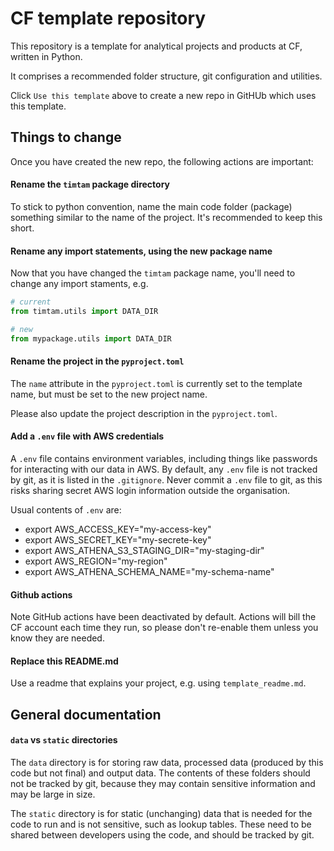 # CF template repository

This repository is a template for analytical projects and products at CF, written in Python.

It comprises a recommended folder structure, git configuration and utilities.

Click `Use this template` above to create a new repo in GitHUb which uses this template.

## Things to change
Once you have created the new repo, the following actions are important:

#### Rename the `timtam` package directory
To stick to python convention, name the main code folder (package) something similar to the name of the project. 
It's recommended to keep this short.

#### Rename any import statements, using the new package name
Now that you have changed the `timtam` package name, you'll need to change any import staments, e.g.

```python
# current
from timtam.utils import DATA_DIR

# new
from mypackage.utils import DATA_DIR
```

#### Rename the project in the `pyproject.toml`
The `name` attribute in the `pyproject.toml` is currently set to the template name, but must be set to the new project name.

Please also update the project description in the `pyproject.toml`.

#### Add a `.env` file with AWS credentials
A `.env` file contains environment variables, including things like passwords for interacting with our data in AWS.
By default, any `.env` file is not tracked by git, as it is listed in the `.gitignore`.
Never commit a `.env` file to git, as this risks sharing secret AWS login information outside the organisation.

Usual contents of `.env` are:

* export AWS_ACCESS_KEY="my-access-key"
* export AWS_SECRET_KEY="my-secrete-key"
* export AWS_ATHENA_S3_STAGING_DIR="my-staging-dir"
* export AWS_REGION="my-region"
* export AWS_ATHENA_SCHEMA_NAME="my-schema-name"


#### Github actions
Note GitHub actions have been deactivated by default.
Actions will bill the CF account each time they run, so please don't re-enable them unless you know they are needed.

#### Replace this README.md
Use a readme that explains your project, e.g. using `template_readme.md`.


## General documentation

#### `data` vs `static` directories
The `data` directory is for storing raw data, processed data (produced by this code but not final) and output data.
The contents of these folders should not be tracked by git,
because they may contain sensitive information and may be large in size.

The `static` directory is for static (unchanging) data that is needed for the code to run and is not sensitive,
such as lookup tables. These need to be shared between developers using the code, and should be tracked by git.

